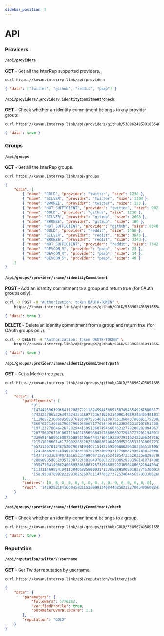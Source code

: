```yaml
---
sidebar_position: 5
---
```


# API

### Providers

#### `/api/providers`

**GET** - Get all the InterRep supported providers.

```bash title="Shell"
curl https://kovan.interrep.link/api/providers
```

```json title="Response"
{ "data": ["twitter", "github", "reddit", "poap"] }
```

#### `/api/providers/:provider/:identityCommitment/check`

**GET** - Check whether an identity commitment belongs to any provider group:

```bash title="Shell"
curl https://kovan.interrep.link/api/providers/github/5389624958916554855745402699919973897274778066321592214684792070525465486554/check
```

```json title="Response"
{ "data": true }
```

### Groups

#### `/api/groups`

**GET** - Get all the InterRep groups.

```bash title="Shell"
curl https://kovan.interrep.link/api/groups
```

```json title="Response"
{
    "data": [
        { "name": "GOLD", "provider": "twitter", "size": 1230 },
        { "name": "SILVER", "provider": "twitter", "size": 1204 },
        { "name": "BRONZE", "provider": "twitter", "size": 123 },
        { "name": "NOT_SUFFICIENT", "provider": "twitter", "size": 9023 },
        { "name": "GOLD", "provider": "github", "size": 1230 },
        { "name": "SILVER", "provider": "github", "size": 2003 },
        { "name": "BRONZE", "provider": "github", "size": 100 },
        { "name": "NOT_SUFFICIENT", "provider": "github", "size": 8340 },
        { "name": "GOLD", "provider": "reddit", "size": 1400 },
        { "name": "SILVER", "provider": "reddit", "size": 3943 },
        { "name": "BRONZE", "provider": "reddit", "size": 3243 },
        { "name": "NOT_SUFFICIENT", "provider": "reddit", "size": 7342 },
        { "name": "DEVCON_3", "provider": "poap", "size": 23 },
        { "name": "DEVCON_4", "provider": "poap", "size": 34 },
        { "name": "DEVCON_5", "provider": "poap", "size": 49 }
    ]
}
```

#### `/api/groups/:provider/:name/:identityCommitment`

**POST** - Add an identity commitment to a group and return true (for OAuth groups only).

```bash title="Shell"
curl -X POST -H "Authorization: token OAUTH-TOKEN" \
    https://kovan.interrep.link/api/groups/github/GOLD/5389624958916554855745402699919973897274778066321592214684792070525465486554
```

```json title="Response"
{ "data": true }
```

**DELETE** - Delete an identity commitment from a group and return true (for OAuth groups only).

```bash title="Shell"
curl -X DELETE -H "Authorization: token OAUTH-TOKEN" \
    https://kovan.interrep.link/api/groups/github/GOLD/5389624958916554855745402699919973897274778066321592214684792070525465486554
```

```json title="Response"
{ "data": true }
```

#### `/api/groups/:provider/:name/:identityCommitment/path`

**GET** - Get a Merkle tree path.

```bash title="Shell"
curl https://kovan.interrep.link/api/groups/github/GOLD/5389624958916554855745402699919973897274778066321592214684792070525465486554/path
```

```json title="Response"
{
    "data": {
        "pathElements": [
            "0",
            "14744269619966411208579211824598458697587494354926760081771325075741142829156",
            "7423237065226347324353380772367382631490014989348495481811164164159255474657",
            "11286972368698509976183087595462810875513684078608517520839298933882497716792",
            "3607627140608796879659380071776844901612302623152076817094415224584923813162",
            "19712377064642672829441595136074946683621277828620209496774504837737984048981",
            "20775607673010627194014556968476266066927294572720319469184847051418138353016",
            "3396914609616007258851405644437304192397291162432396347162513310381425243293",
            "21551820661461729022865262380882070649935529853313286572328683688269863701601",
            "6573136701248752079028194407151022595060682063033565181951145966236778420039",
            "12413880268183407374852357075976609371175688755676981206018884971008854919922",
            "14271763308400718165336499097156975241954733520325982997864342600795471836726",
            "20066985985293572387227381049700832219069292839614107140851619262827735677018",
            "9394776414966240069580838672673694685292165040808226440647796406499139370960",
            "11331146992410411304059858900317123658895005918277453009197229807340014528524",
            "15819538789928229930262697811477882737253464456578333862691129291651619515538"
        ],
        "indices": [0, 0, 0, 0, 0, 0, 0, 0, 0, 0, 0, 0, 0, 0, 0, 0],
        "root": "14292921841668459321530999124084402502172700548060824366716414263194752155209"
    }
}
```

#### `/api/groups/:provider/:name/:identityCommitment/check`

**GET** - Check whether an identity commitment belongs to a group.

```bash title="Shell"
curl https://kovan.interrep.link/api/groups/github/GOLD/5389624958916554855745402699919973897274778066321592214684792070525465486554/check
```

```json title="Response"
{ "data": true }
```

### Reputation

#### `/api/reputation/twitter/:username`

**GET** - Get Twitter reputation by username.

```bash title="Shell"
curl https://kovan.interrep.link/api/reputation/twitter/jack
```

```json title="Response"
{
    "data": {
        "parameters": {
            "followers": 5776282,
            "verifiedProfile": true,
            "botometerOverallScore": 1.1
        },
        "reputation": "GOLD"
    }
}
```
